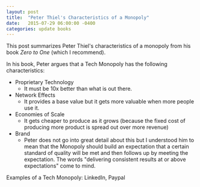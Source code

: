 ```yaml
---
layout: post
title:  "Peter Thiel's Characteristics of a Monopoly"
date:   2015-07-29 06:00:00 -0400
categories: update books
---
```

This post summarizes Peter Thiel's characteristics of a monopoly from his book *Zero to One* (which I recommend).  

In his book, Peter argues that a Tech Monopoly has the following characteristics:

* Proprietary Technology
  * It must be 10x better than what is out there.
* Network Effects
  * It provides a base value but it gets more valuable when more people use it.
* Economies of Scale
  * It gets cheaper to produce as it grows (because the fixed cost of producing more product is spread out over more revenue)
* Brand
  *  Peter does not go into great detail about this but I understood him to mean that the Monopoly should build an expectation that a certain standard of quality will be met and then follows up by  meeting the expectation. The words "delivering consistent results at or above expectations" come to mind.

Examples of a Tech Monopoly: LinkedIn, Paypal
